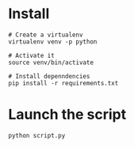 # Install
```
# Create a virtualenv
virtualenv venv -p python

# Activate it
source venv/bin/activate

# Install depenndencies
pip install -r requirements.txt
```

# Launch the script
```
python script.py
```
